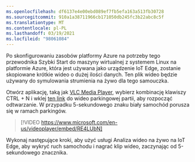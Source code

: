 ```yaml
---
ms.openlocfilehash: df6137e4e00ebd089ef7fb5efa163a513fb30728
ms.sourcegitcommit: 910a1a38711966cb171050db245fc3b22abc8c5f
ms.translationtype: MT
ms.contentlocale: pl-PL
ms.lasthandoff: 03/19/2021
ms.locfileid: "98061084"
---
```

Po skonfigurowaniu zasobów platformy Azure na potrzeby tego przewodnika Szybki Start do maszyny wirtualnej z systemem Linux na platformie Azure, która jest używana jako urządzenie IoT Edge, zostanie skopiowane krótkie wideo o dużej ilości danych. Ten plik wideo będzie używany do symulowania strumienia na żywo dla tego samouczka.

Otwórz aplikację, taką jak [VLC Media Player](https://www.videolan.org/vlc/), wybierz kombinację klawiszy CTRL + N i wklej [ten link](https://lvamedia.blob.core.windows.net/public/lots_015.mkv) do wideo parkingowej partii, aby rozpocząć odtwarzanie. W przypadku 5-sekundowego znaku biały samochód porusza się w ramach parkingów.

> [!VIDEO https://www.microsoft.com/en-us/videoplayer/embed/RE4LUbN]

Wykonaj następujące kroki, aby użyć usługi Analiza wideo na żywo na IoT Edge, aby wykryć ruch samochodu i nagrać klip wideo, zaczynając od 5-sekundowego znacznika.
